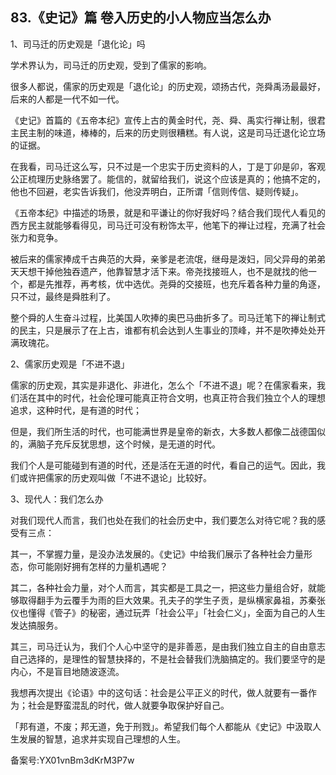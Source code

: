 ## 83.《史记》篇 卷入历史的小人物应当怎么办
1、司马迁的历史观是「退化论」吗


学术界认为，司马迁的历史观，受到了儒家的影响。


很多人都说，儒家的历史观是「退化论」的历史观，颂扬古代，尧舜禹汤最最好，后来的人都是一代不如一代。


《史记》首篇的《五帝本纪》宣传上古的黄金时代，尧、舜、禹实行禅让制，很君主民主制的味道，棒棒的，后来的历史则很糟糕。有人说，这是司马迁退化论立场的证据。


在我看，司马迁这么写，只不过是一个忠实于历史资料的人，丁是丁卯是卯，客观公正梳理历史脉络罢了。能信的，就留给我们，说这个应该是真的；他搞不定的，他也不回避，老实告诉我们，他没弄明白，正所谓「信则传信、疑则传疑」。


《五帝本纪》中描述的场景，就是和平谦让的你好我好吗？结合我们现代人看见的西方民主就能够看得见，司马迁可没有粉饰太平，他笔下的禅让过程，充满了社会张力和竞争。


被后来的儒家捧成千古典范的大舜，亲爹是老流氓，继母是泼妇，同父异母的弟弟天天想干掉他独吞遗产，他靠智慧才活下来。帝尧找接班人，也不是就找的他一个，都是先推荐，再考核，优中选优。尧舜的交接班，也充斥着各种力量的角逐，只不过，最终是舜胜利了。


整个舜的人生奋斗过程，比美国人吹捧的奥巴马曲折多了。司马迁笔下的禅让制式的民主，只是展示了在上古，谁都有机会达到人生事业的顶峰，并不是吹捧处处开满玫瑰花。


2、儒家历史观是「不进不退」


儒家的历史观，其实是非退化、非进化，怎么个「不进不退」呢？在儒家看来，我们活在其中的时代，社会伦理可能真正符合文明，也真正符合我们独立个人的理想追求，这种时代，是有道的时代；


但是，我们所生活的时代，也可能满世界是皇帝的新衣，大多数人都像二战德国似的，满脑子充斥反犹思想，这个时候，是无道的时代。


我们个人是可能碰到有道的时代，还是活在无道的时代，看自己的运气。因此，我们或许把儒家的历史观叫做「不进不退论」比较好。


3、现代人：我们怎么办


对我们现代人而言，我们也处在我们的社会历史中，我们要怎么对待它呢？我的感受有三点：


其一，不掌握力量，是没办法发展的。《史记》中给我们展示了各种社会力量形态，你可能刚好拥有怎样的力量机遇呢？


其二，各种社会力量，对个人而言，其实都是工具之一，把这些力量组合好，就能够取得翻手为云覆手为雨的巨大效果。孔夫子的学生子贡，是纵横家鼻祖，苏秦张仪也懂得《管子》的秘密，通过玩弄「社会公平」「社会仁义」，全面为自己的人生发达搞服务。


其三，司马迁认为，我们个人心中坚守的是非善恶，是由我们独立自主的自由意志自己选择的，是理性的智慧抉择的，不是社会替我们洗脑搞定的。我们要坚守的是内心，不是盲目地随波逐流。


我想再次提出《论语》中的这句话：社会是公平正义的时代，做人就要有一番作为；社会是野蛮混乱的时代，做人就要争取保护好自己。


「邦有道，不废；邦无道，免于刑戮」。希望我们每个人都能从《史记》中汲取人生发展的智慧，追求并实现自己理想的人生。


备案号:YX01vnBm3dKrM3P7w

